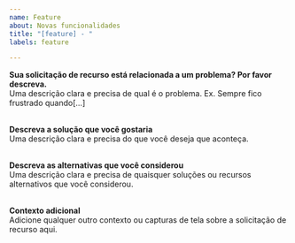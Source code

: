 ```yaml
---
name: Feature
about: Novas funcionalidades
title: "[feature] - "
labels: feature

---
```


**Sua solicitação de recurso está relacionada a um problema? Por favor descreva.**\
Uma descrição clara e precisa de qual é o problema. Ex. Sempre fico frustrado quando[...]

\
**Descreva a solução que você gostaria**\
Uma descrição clara e precisa do que você deseja que aconteça.

\
**Descreva as alternativas que você considerou**\
Uma descrição clara e precisa de quaisquer soluções ou recursos alternativos que você considerou.

\
**Contexto adicional**\
Adicione qualquer outro contexto ou capturas de tela sobre a solicitação de recurso aqui.
